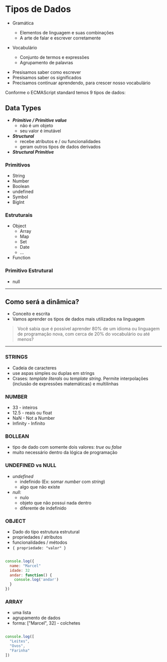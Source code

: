 # Tipos de Dados

* Gramática
  * Elementos de linguagem e suas combinações
  * A arte de falar e escrever corretamente

* Vocabulário
  * Conjunto de termos e expressões
  * Agrupamento de palavras

- Presisamos saber como escrever
- Presisamos saber os significados
- Precisamos continuar aprendendo, para crescer nosso vocabulário

Conforme o ECMAScript standard temos 9 tipos de dados:<br>
## Data Types
- ***Primitive / Primitive value*** 
  - não é um objeto
  - seu valor é imutável
- ***Structural***
  - recebe atributos e / ou funcionalidades
  - geram outros tipos de dados derivados
- ***Structural Primitive***


### Primitivos 
- String
- Number
- Boolean
- undefined
- Symbol
- BigInt

### Estruturais
- Object
  - Array
  - Map
  - Set
  - Date
  - ...
- Function

### Primitivo Estrutural 
- null

----

## Como será a dinâmica?

* Conceito e escrita
* Vamos aprender os tipos de dados mais utilizados na linguagem
> Você sabia que é possível aprender 80% de um idioma ou linguagem de programação nova, com cerca de 20% do vocabulário ou até menos? 

----
### **STRINGS**
- Cadeia de caracteres
- use aspas simples ou duplas em strings
- Crases: *template literals* ou *template string*. Permite interpolações (inclusão de expressões matemáticas) e multilinhas

### **NUMBER**
- 33 - inteiros
- 12.5 - reais ou float
- NaN - Not a Number
- Infinity - Infinito

### **BOLLEAN**
- tipo de dado com somente dois valores: *true* ou *false*
- muito necessário dentro da lógica de programação

### **UNDEFINED vs NULL**
- *undefined* 
  - indefinido (Ex: somar *number* com *string*)
  - algo que não existe
- *null*:
  - nulo 
  - objeto que não possui nada dentro
  - diferente de indefinido


### **OBJECT**
- Dado do tipo estrutura estrutural
- propriedades / atributos
- funcionalidades / métodos
- `{ propriedade: "valor" }`

```js

console.log({
  name: "Marcel"
  idade: 32
  andar: function() {
    console.log('andar')
  }
})

```

### **ARRAY**
- uma lista
- agrupamento de dados
- forma: ["Marcel", 32] - colchetes

```js

console.log([
  "Leites",
  "Ovos",
  "Farinha"
])

```



